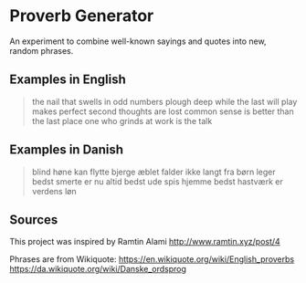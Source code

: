 # Proverb Generator

An experiment to combine well-known sayings and quotes into new, random phrases.

## Examples in English

> the nail that swells in odd numbers
> plough deep while the last will play makes perfect
> second thoughts are lost
> common sense is better than the last place
> one who grinds at work is the talk

## Examples in Danish

> blind høne kan flytte bjerge
> æblet falder ikke langt fra børn leger bedst
> smerte er nu altid bedst
> ude spis hjemme bedst
> hastværk er verdens løn

## Sources

This project was inspired by Ramtin Alami http://www.ramtin.xyz/post/4

Phrases are from Wikiquote:
https://en.wikiquote.org/wiki/English_proverbs
https://da.wikiquote.org/wiki/Danske_ordsprog